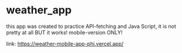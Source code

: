 # weather_app

this app was created to practice API-fetching and Java Script, it is not pretty at all BUT it works!
mobile-version ONLY!

link: https://weather-mobile-app-phi.vercel.app/
